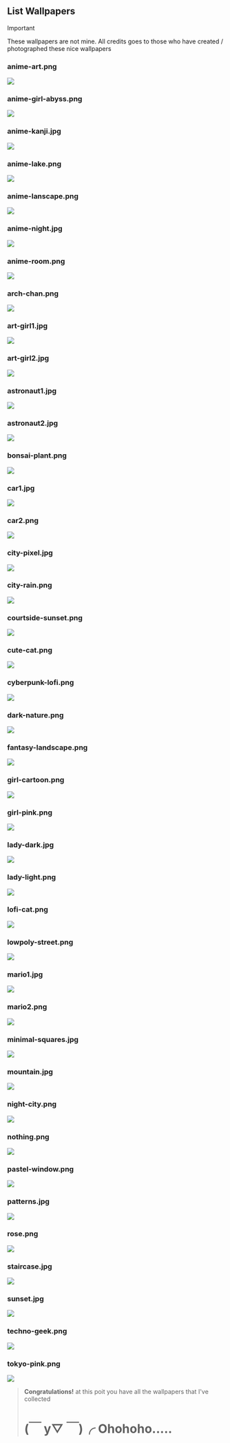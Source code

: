 ## List Wallpapers
> [!Important]
> These wallpapers are not mine. All credits goes to those who have created / photographed these nice wallpapers
### anime-art.png
![](wallpapers/anime-art.png)
### anime-girl-abyss.png
![](wallpapers/anime-girl-abyss.png)
### anime-kanji.jpg
![](wallpapers/anime-kanji.jpg)
### anime-lake.png
![](wallpapers/anime-lake.png)
### anime-lanscape.png
![](wallpapers/anime-lanscape.png)
### anime-night.jpg
![](wallpapers/anime-night.jpg)
### anime-room.png
![](wallpapers/anime-room.png)
### arch-chan.png
![](wallpapers/arch-chan.png)
### art-girl1.jpg
![](wallpapers/art-girl1.jpg)
### art-girl2.jpg
![](wallpapers/art-girl2.jpg)
### astronaut1.jpg
![](wallpapers/astronaut1.jpg)
### astronaut2.jpg
![](wallpapers/astronaut2.jpg)
### bonsai-plant.png
![](wallpapers/bonsai-plant.png)
### car1.jpg
![](wallpapers/car1.jpg)
### car2.png
![](wallpapers/car2.png)
### city-pixel.jpg
![](wallpapers/city-pixel.jpg)
### city-rain.png
![](wallpapers/city-rain.png)
### courtside-sunset.png
![](wallpapers/courtside-sunset.png)
### cute-cat.png
![](wallpapers/cute-cat.png)
### cyberpunk-lofi.png
![](wallpapers/cyberpunk-lofi.png)
### dark-nature.png
![](wallpapers/dark-nature.png)
### fantasy-landscape.png
![](wallpapers/fantasy-landscape.png)
### girl-cartoon.png
![](wallpapers/girl-cartoon.png)
### girl-pink.png
![](wallpapers/girl-pink.png)
### lady-dark.jpg
![](wallpapers/lady-dark.jpg)
### lady-light.png
![](wallpapers/lady-light.png)
### lofi-cat.png
![](wallpapers/lofi-cat.png)
### lowpoly-street.png
![](wallpapers/lowpoly-street.png)
### mario1.jpg
![](wallpapers/mario1.jpg)
### mario2.png
![](wallpapers/mario2.png)
### minimal-squares.jpg
![](wallpapers/minimal-squares.jpg)
### mountain.jpg
![](wallpapers/mountain.jpg)
### night-city.png
![](wallpapers/night-city.png)
### nothing.png
![](wallpapers/nothing.png)
### pastel-window.png
![](wallpapers/pastel-window.png)
### patterns.jpg
![](wallpapers/patterns.jpg)
### rose.png
![](wallpapers/rose.png)
### staircase.jpg
![](wallpapers/staircase.jpg)
### sunset.jpg
![](wallpapers/sunset.jpg)
### techno-geek.png
![](wallpapers/techno-geek.png)
### tokyo-pink.png
![](wallpapers/tokyo-pink.png)
> **Congratulations!** at this poit you have all the wallpapers that I've collected
> 
> # (￣ y▽ ￣)╭ Ohohoho.....
